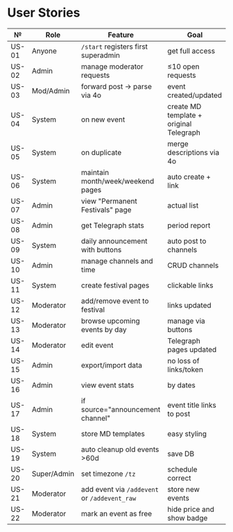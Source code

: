 # User Stories

| № | Role | Feature | Goal |
|--|------|---------|------|
|US-01|Anyone|`/start` registers first superadmin|get full access|
|US-02|Admin|manage moderator requests|≤10 open requests|
|US-03|Mod/Admin|forward post → parse via 4o|event created/updated|
|US-04|System|on new event|create MD template + original Telegraph|
|US-05|System|on duplicate|merge descriptions via 4o|
|US-06|System|maintain month/week/weekend pages|auto create + link|
|US-07|Admin|view "Permanent Festivals" page|actual list|
|US-08|Admin|get Telegraph stats|period report|
|US-09|System|daily announcement with buttons|auto post to channels|
|US-10|Admin|manage channels and time|CRUD channels|
|US-11|System|create festival pages|clickable links|
|US-12|Moderator|add/remove event to festival|links updated|
|US-13|Moderator|browse upcoming events by day|manage via buttons|
|US-14|Moderator|edit event|Telegraph pages updated|
|US-15|Admin|export/import data|no loss of links/token|
|US-16|Admin|view event stats|by dates|
|US-17|Admin|if source="announcement channel"|event title links to post|
|US-18|System|store MD templates|easy styling|
|US-19|System|auto cleanup old events >60d|save DB|
|US-20|Super/Admin|set timezone `/tz`|schedule correct|
|US-21|Moderator|add event via `/addevent` or `/addevent_raw`|store new events|
|US-22|Moderator|mark an event as free|hide price and show badge|
